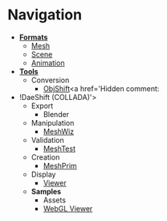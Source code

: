 # Navigation #
  * **[Formats](Formats.md)**
    * [Mesh](Mesh.md)
    * [Scene](Scene.md)
    * [Animation](Anim.md)
  * **[Tools](Tools.md)**
    * Conversion
      * [ObjShift](ObjShift.md)<a href='Hidden comment: 
* !DaeShift (COLLADA)'></a>
    * Export
      * Blender
    * Manipulation
      * [MeshWiz](MeshWiz.md)
    * Validation
      * [MeshTest](MeshTest.md)
    * Creation
      * [MeshPrim](MeshPrim.md)
    * Display
      * [Viewer](Viewer.md)
  * **Samples**
    * Assets
    * [WebGL Viewer](http://assembly.interaction3d.org/samples/webgl/)